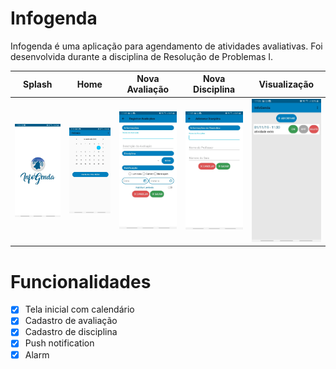 # Infogenda
Infogenda é uma aplicação para agendamento de atividades avaliativas. Foi desenvolvida durante a disciplina de Resolução de Problemas I.

Splash | Home | Nova Avaliação | Nova Disciplina | Visualização
------ | ---- | -------------- | --------------- | ------------
![GitHub Logo](/screenshot/01%20-%20Splash.jpeg) | ![GitHub Logo](/screenshot/02%20-%20Home.jpeg) | ![GitHub Logo](/screenshot/03%20-%20Registrar%20avaliação.jpeg) | ![GitHub Logo](/screenshot/04%20-%20Adicionar%20disciplina.jpeg) | ![GitHub Logo](/screenshot/05%20-%20Visualização%20das%20disciplinas.jpeg) |

# Funcionalidades

- [x] Tela inicial com calendário
- [x] Cadastro de avaliação
- [x] Cadastro de disciplina
- [x] Push notification
- [x] Alarm
